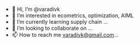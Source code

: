 - 👋 Hi, I’m @varadivk
- 👀 I’m interested in ecometrics, optimization, AIML
- 🌱 I’m currently learning supply chain ...
- 💞️ I’m looking to collaborate on ...
- 📫 How to reach me varadivk@gmail.com...

<!---
varadivk/varadivk is a ✨ special ✨ repository because its `README.md` (this file) appears on your GitHub profile.
You can click the Preview link to take a look at your changes.
--->
